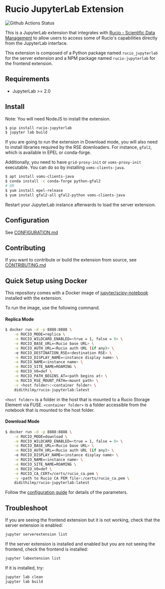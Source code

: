 # Rucio JupyterLab Extension

![Github Actions Status](https://github.com/didithilmy/rucio-jupyterlab/workflows/Build/badge.svg)

This is a JupyterLab extension that integrates with [Rucio - Scientific Data Management](https://github.com/rucio/rucio) to allow users to access some of Rucio's capabilities directly from the JupyterLab interface.


This extension is composed of a Python package named `rucio_jupyterlab`
for the server extension and a NPM package named `rucio-jupyterlab`
for the frontend extension.


## Requirements

* JupyterLab >= 2.0

## Install

Note: You will need NodeJS to install the extension.

```bash
$ pip install rucio-jupyterlab
$ jupyter lab build
```

If you are going to run the extension in Download mode, you will also need to install libraries required by the RSE downloaders. For instance, `gfal2`, which is available in EPEL or conda-forge. 

Additionally, you need to have `grid-proxy-init` or `voms-proxy-init` executable. You can do so by installing `voms-clients-java`.

```bash
$ apt install voms-clients-java
$ conda install -c conda-forge python-gfal2
# OR
$ yum install epel-release
$ yum install gfal2-all gfal2-python voms-clients-java
```

Restart your JupyterLab instance afterwards to load the server extension.

## Configuration

See [CONFIGURATION.md](CONFIGURATION.md)

## Contributing

If you want to contribute or build the extension from source, see [CONTRIBUTING.md](CONTRIBUTING.md)

## Quick Setup using Docker

This repository comes with a Docker image of [jupyter/scipy-notebook](https://hub.docker.com/r/jupyter/scipy-notebook) installed with the extension.

To run the image, use the following command.


#### Replica Mode

```bash
$ docker run -d -p 8888:8888 \
    -e RUCIO_MODE=replica \
    -e RUCIO_WILDCARD_ENABLED=<true = 1, false = 0> \
    -e RUCIO_BASE_URL=<Rucio base URL> \
    -e RUCIO_AUTH_URL=<Rucio auth URL (if any)> \
    -e RUCIO_DESTINATION_RSE=<destination RSE> \
    -e RUCIO_DISPLAY_NAME=<instance display name> \
    -e RUCIO_NAME=<instance name> \
    -e RUCIO_SITE_NAME=ROAMING \
    -e RUCIO_VO=def \
    -e RUCIO_PATH_BEGINS_AT=<path begins at> \
    -e RUCIO_RSE_MOUNT_PATH=<mount path> \
    -v <host folder>:<container folder> \
    didithilmy/rucio-jupyterlab:latest
```

`<host folder>` is a folder in the host that is mounted to a Rucio Storage Element via FUSE.
`<container folder>` is a folder accessible from the notebook that is mounted to the host folder.


#### Download Mode

```bash
$ docker run -d -p 8888:8888 \
    -e RUCIO_MODE=download \
    -e RUCIO_WILDCARD_ENABLED=<true = 1, false = 0> \
    -e RUCIO_BASE_URL=<Rucio base URL> \
    -e RUCIO_AUTH_URL=<Rucio auth URL (if any)> \
    -e RUCIO_DISPLAY_NAME=<instance display name> \
    -e RUCIO_NAME=<instance name> \
    -e RUCIO_SITE_NAME=ROAMING \
    -e RUCIO_VO=def \
    -e RUCIO_CA_CERT=/certs/rucio_ca.pem \
    -v <path to Rucio CA PEM file>:/certs/rucio_ca.pem \
    didithilmy/rucio-jupyterlab:latest
```

Follow the [configuration guide](CONFIGURATION.md) for details of the parameters.


## Troubleshoot

If you are seeing the frontend extension but it is not working, check
that the server extension is enabled:

```bash
jupyter serverextension list
```

If the server extension is installed and enabled but you are not seeing
the frontend, check the frontend is installed:

```bash
jupyter labextension list
```

If it is installed, try:

```bash
jupyter lab clean
jupyter lab build
```